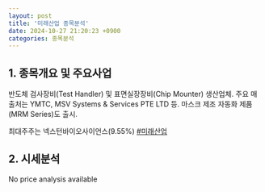 ```yaml
---
layout: post
title: '미래산업 종목분석'
date: 2024-10-27 21:20:23 +0900
categories: 종목분석
---
```


## 1. 종목개요 및 주요사업

반도체 검사장비(Test Handler) 및 표면실장장비(Chip Mounter) 생산업체. 주요 매출처는 YMTC, MSV Systems & Services PTE LTD 등. 마스크 제조 자동화 제품(MRM Series)도 출시.

최대주주는 넥스턴바이오사이언스(9.55%)
[#미래산업](#)

## 2. 시세분석

No price analysis available
